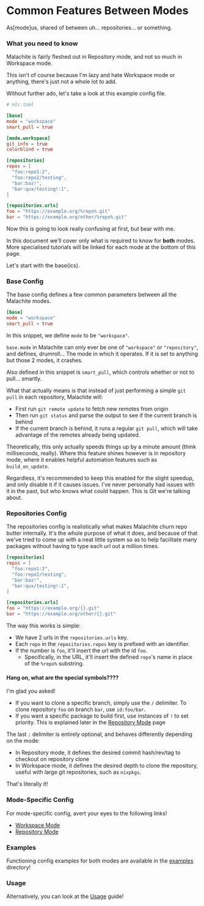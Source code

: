 # Common Features Between Modes
As[mode]us, shared of between uh... repositories... or something.

### What you need to know
Malachite is fairly fleshed out in Repository mode, and not so much in Workspace mode.

This isn't of course because I'm lazy and hate Workspace mode or anything, there's just not
a whole lot *to* add.

Without further ado, let's take a look at this example config file.

```toml
# mlc.toml

[base]
mode = "workspace"
smart_pull = true

[mode.workspace]
git_info = true
colorblind = true

[repositories]
repos = [
  "foo:repo1:2",
  "foo:repo2/testing",
  "bar:baz!",
  "bar:qux/testing!:1",
]

[repositories.urls]
foo = "https://example.org/%repo%.git"
bar = "https://example.org/other/%repo%.git"
```

Now this is going to look really confusing at first, but bear with me. 

In this document we'll cover only what is required to know for **both** modes.
More specialised tutorials will be linked for each mode at the bottom of this page.

Let's start with the base(ics).


### Base Config
The base config defines a few common parameters between all the Malachite modes.

```toml
[base]
mode = "workspace"
smart_pull = true
```

In this snippet, we define `mode` to be `"workspace"`.

`base.mode` in Malachite can only ever be one of `"workspace"` or `"repository"`, and defines, drumroll...
The mode in which it operates. If it is set to anything but those 2 modes, it crashes.

Also defined in this snippet is `smart_pull`, which controls whether or not to pull... smartly.

What that actually means is that instead of just performing a simple `git pull` in each repository, Malachite
will:

- First run `git remote update` to fetch new remotes from origin 
- Then run `git status` and parse the output to see if the current branch is behind
- If the current branch is behind, it runs a regular `git pull`, which will take advantage of the remotes
  already being updated. 

Theoretically, this only actually speeds things up by a minute amount (think milliseconds, really). Where this feature shines however is in repository mode,
where it enables helpful automation features such as `build_on_update`.

Regardless, it's recommended to keep this enabled for the slight speedup, and only disable it if it causes issues.
I've never personally had issues with it in the past, but who knows what could happen. This is Git we're talking about.


### Repositories Config 

The repositories config is realistically what makes Malachite churn repo butter internally. It's the whole
purpose of what it does, and because of that we've tried to come up with a neat little system so as to help
facilitate many packages without having to type each url out a million times.

```toml
[repositories]
repos = [
  "foo:repo1:2",
  "foo:repo2/testing",
  "bar:baz!",
  "bar:qux/testing!:1",
]

[repositories.urls]
foo = "https://example.org/{}.git"
bar = "https://example.org/other/{}.git"
```

The way this works is simple: 
- We have 2 urls in the `repositories.urls` key.
- Each `repo` in the `repositories.repos` key is prefixed with an identifier.
- If the number is `foo`, it'll insert the url with the id `foo`.
  - Specifically, in the URL, it'll insert the defined `repo`'s name in place of the `%repo%` substring.

#### Hang on, what are the special symbols????

I'm glad you asked!
- If you want to clone a specific branch, simply use the `/` delimiter. To clone repository `foo` on branch `bar`, use `id:foo/bar`.
- If you want a specific package to build first, use instances of `!` to set priority. This is explained later in the [Repository Mode](REPOSITORY_MODE.md) page

The last `:` delimiter is entirely optional, and behaves differently depending on the mode:
- In Repository mode, it defines the desired commit hash/rev/tag to checkout on repository clone
- In Workspace mode, it defines the desired depth to clone the repository, useful with large git repositories, such as `nixpkgs`.

That's literally it!


### Mode-Specific Config

For mode-specific config, avert your eyes to the following links!

- [Workspace Mode](WORKSPACE_MODE.md)
- [Repository Mode](REPOSITORY_MODE.md)

### Examples

Functioning config examples for both modes are available in the [examples](../examples) directory!

### Usage 

Alternatively, you can look at the [Usage](USAGE.md) guide!
